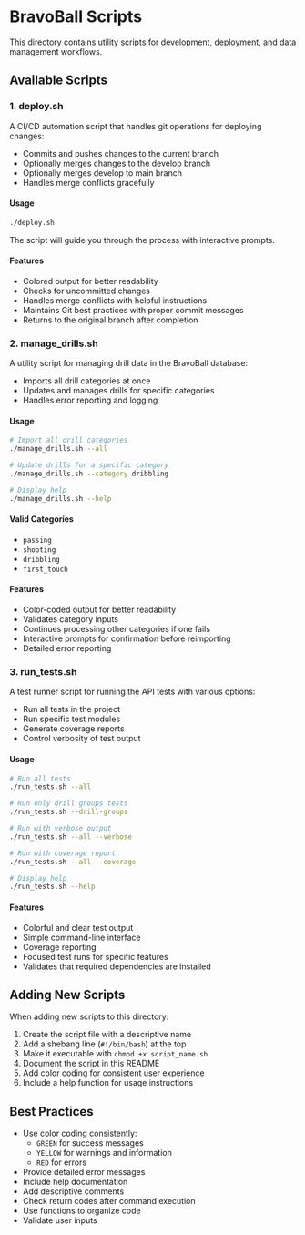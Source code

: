 # BravoBall Scripts

This directory contains utility scripts for development, deployment, and data management workflows.

## Available Scripts

### 1. deploy.sh

A CI/CD automation script that handles git operations for deploying changes:

- Commits and pushes changes to the current branch
- Optionally merges changes to the develop branch
- Optionally merges develop to main branch
- Handles merge conflicts gracefully

#### Usage

```bash
./deploy.sh
```

The script will guide you through the process with interactive prompts.

#### Features

- Colored output for better readability
- Checks for uncommitted changes
- Handles merge conflicts with helpful instructions
- Maintains Git best practices with proper commit messages
- Returns to the original branch after completion

### 2. manage_drills.sh

A utility script for managing drill data in the BravoBall database:

- Imports all drill categories at once
- Updates and manages drills for specific categories
- Handles error reporting and logging

#### Usage

```bash
# Import all drill categories
./manage_drills.sh --all

# Update drills for a specific category
./manage_drills.sh --category dribbling

# Display help
./manage_drills.sh --help
```

#### Valid Categories

- `passing`
- `shooting`
- `dribbling`
- `first_touch`

#### Features

- Color-coded output for better readability
- Validates category inputs
- Continues processing other categories if one fails
- Interactive prompts for confirmation before reimporting
- Detailed error reporting

### 3. run_tests.sh

A test runner script for running the API tests with various options:

- Run all tests in the project
- Run specific test modules
- Generate coverage reports
- Control verbosity of test output

#### Usage

```bash
# Run all tests
./run_tests.sh --all

# Run only drill groups tests
./run_tests.sh --drill-groups

# Run with verbose output
./run_tests.sh --all --verbose

# Run with coverage report
./run_tests.sh --all --coverage

# Display help
./run_tests.sh --help
```

#### Features

- Colorful and clear test output
- Simple command-line interface
- Coverage reporting
- Focused test runs for specific features
- Validates that required dependencies are installed

## Adding New Scripts

When adding new scripts to this directory:

1. Create the script file with a descriptive name
2. Add a shebang line (`#!/bin/bash`) at the top
3. Make it executable with `chmod +x script_name.sh`
4. Document the script in this README
5. Add color coding for consistent user experience
6. Include a help function for usage instructions

## Best Practices

- Use color coding consistently:
  - `GREEN` for success messages
  - `YELLOW` for warnings and information
  - `RED` for errors
- Provide detailed error messages
- Include help documentation
- Add descriptive comments
- Check return codes after command execution
- Use functions to organize code
- Validate user inputs 